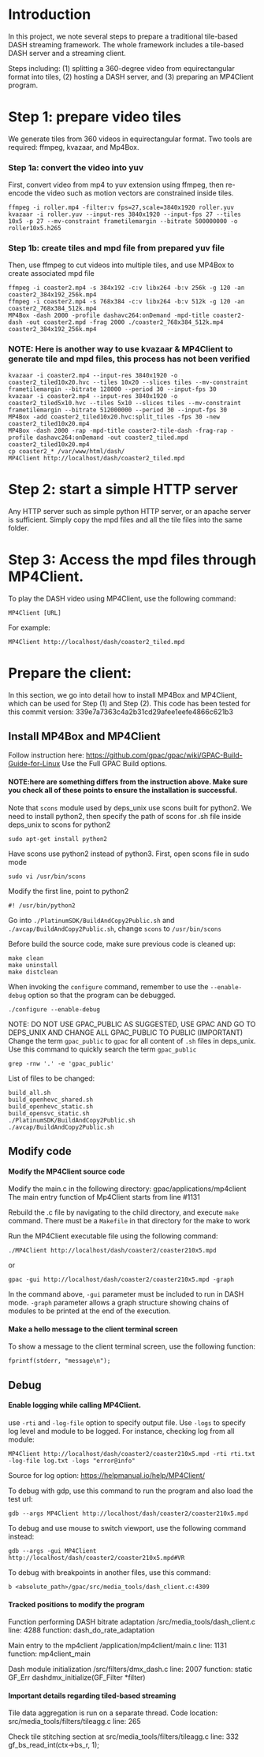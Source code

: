 # Introduction
In this project, we note several steps to prepare a traditional tile-based DASH streaming framework. The whole framework includes a tile-based DASH server and a streaming client.

Steps including: (1) splitting a 360-degree video from equirectangular format into tiles, (2) hosting a DASH server, and (3) preparing an MP4Client program.

# Step 1: prepare video tiles
We generate tiles from 360 videos in equirectangular format. Two tools are required: ffmpeg, kvazaar, and Mp4Box.

### Step 1a: convert the video into yuv
First, convert video from mp4 to yuv extension using ffmpeg, then re-encode the video such as motion vectors are constrained inside tiles.
```
ffmpeg -i roller.mp4 -filter:v fps=27,scale=3840x1920 roller.yuv
kvazaar -i roller.yuv --input-res 3840x1920 --input-fps 27 --tiles 10x5 -p 27 --mv-constraint frametilemargin --bitrate 500000000 -o roller10x5.h265
```


### Step 1b: create tiles and mpd file from prepared yuv file
Then, use ffmpeg to cut videos into multiple tiles, and use MP4Box to create associated mpd file
```
ffmpeg -i coaster2.mp4 -s 384x192 -c:v libx264 -b:v 256k -g 120 -an coaster2_384x192_256k.mp4
ffmpeg -i coaster2.mp4 -s 768x384 -c:v libx264 -b:v 512k -g 120 -an coaster2_768x384_512k.mp4
MP4Box -dash 2000 -profile dashavc264:onDemand -mpd-title coaster2-dash -out coaster2.mpd -frag 2000 ./coaster2_768x384_512k.mp4 coaster2_384x192_256k.mp4 
```

### NOTE: Here is another way to use kvazaar & MP4Client to generate tile and mpd files, this process has not been verified
```
kvazaar -i coaster2.mp4 --input-res 3840x1920 -o coaster2_tiled10x20.hvc --tiles 10x20 --slices tiles --mv-constraint frametilemargin --bitrate 128000 --period 30 --input-fps 30
kvazaar -i coaster2.mp4 --input-res 3840x1920 -o coaster2_tiled5x10.hvc --tiles 5x10 --slices tiles --mv-constraint frametilemargin --bitrate 512000000 --period 30 --input-fps 30
MP4Box -add coaster2_tiled10x20.hvc:split_tiles -fps 30 -new coaster2_tiled10x20.mp4
MP4Box -dash 2000 -rap -mpd-title coaster2-tile-dash -frag-rap -profile dashavc264:onDemand -out coaster2_tiled.mpd coaster2_tiled10x20.mp4 
cp coaster2_* /var/www/html/dash/
MP4Client http://localhost/dash/coaster2_tiled.mpd
```
# Step 2: start a simple HTTP server
Any HTTP server such as simple python HTTP server, or an apache server is sufficient. Simply copy the mpd files and all the tile files into the same folder.

# Step 3: Access the mpd files through MP4Client.
To play the DASH video using MP4Client, use the following command:
```
MP4Client [URL]
```
For example:
```
MP4Client http://localhost/dash/coaster2_tiled.mpd
```

# Prepare the client: 
In this section, we go into detail how to install MP4Box and MP4Client, which can be used for Step (1) and Step (2). 
This code has been tested for this commit version: 339e7a7363c4a2b31cd29afee1eefe4866c621b3
## Install MP4Box and MP4Client
Follow instruction here: https://github.com/gpac/gpac/wiki/GPAC-Build-Guide-for-Linux
Use the Full GPAC Build options. 

#### NOTE:here are something differs from the instruction above. Make sure you check all of these points to ensure the installation is successful.

Note that `scons` module used by deps_unix use scons built for python2. We need to install python2, then specify the path of scons for .sh file inside deps_unix to scons for python2
```
sudo apt-get install python2
```
Have scons use python2 instead of python3. First, open scons file in sudo mode
```
sudo vi /usr/bin/scons
```
Modify the first line, point to python2
```
#! /usr/bin/python2
```

Go into `./PlatinumSDK/BuildAndCopy2Public.sh` and `./avcap/BuildAndCopy2Public.sh`, change `scons` to `/usr/bin/scons`

Before build the source code, make sure previous code is cleaned up:
```
make clean
make uninstall
make distclean
```

When invoking the `configure` command, remember to use the `--enable-debug` option so that the program can be debugged.
```
./configure --enable-debug
```

NOTE: DO NOT USE GPAC_PUBLIC AS SUGGESTED, USE GPAC AND GO TO DEPS_UNIX AND CHANGE ALL GPAC_PUBLIC TO PUBLIC (IMPORTANT)
Change the term `gpac_public` to `gpac` for all content of `.sh` files in deps_unix. Use this command to quickly search the term `gpac_public`
```
grep -rnw '.' -e 'gpac_public'
```

List of files to be changed:
```
build_all.sh  
build_openhevc_shared.sh  
build_openhevc_static.sh  
build_opensvc_static.sh 
./PlatinumSDK/BuildAndCopy2Public.sh 
./avcap/BuildAndCopy2Public.sh
```



## Modify code
#### Modify the MP4Client source code
Modify the main.c in the following directory: gpac/applications/mp4client
The main entry function of Mp4Client starts from line #1131

Rebuild the .c file by navigating to the child directory, and execute `make` command. There must be a `Makefile` in that directory for the make to work

Run the MP4Client executable file using the following command:
```
./MP4Client http://localhost/dash/coaster2/coaster210x5.mpd
```

or 
```
gpac -gui http://localhost/dash/coaster2/coaster210x5.mpd -graph
```
In the command above, `-gui` parameter must be included to run in DASH mode. `-graph` parameter allows a graph structure showing chains of modules to be printed at the end of the execution.

#### Make a hello message to the client terminal screen
To show a message to the client terminal screen, use the following function:
```
fprintf(stderr, "message\n");
```


## Debug

#### Enable logging while calling MP4Client. 
use `-rti` and `-log-file` option to specify output file. Use `-logs` to specify log level and module to be logged.
For instance, checking log from all module:
```
MP4Client http://localhost/dash/coaster2/coaster210x5.mpd -rti rti.txt -log-file log.txt -logs "error@info"
```
Source for log option: https://helpmanual.io/help/MP4Client/

To debug with gdp, use this command to run the program and also load the test url:
```
gdb --args MP4Client http://localhost/dash/coaster2/coaster210x5.mpd
```

To debug and use mouse to switch viewport, use the following command instead:
```
gdb --args -gui MP4Client http://localhost/dash/coaster2/coaster210x5.mpd#VR
```

To debug with breakpoints in another files, use this command:
```
b <absolute_path>/gpac/src/media_tools/dash_client.c:4309
```


#### Tracked positions to modify the program
Function performing DASH bitrate adaptation
/src/media_tools/dash_client.c      line: 4288      function: dash_do_rate_adaptation

Main entry to the mp4client
/application/mp4client/main.c       line: 1131      function: mp4client_main

Dash module initialization
/src/filters/dmx_dash.c             line: 2007      function: static GF_Err dashdmx_initialize(GF_Filter *filter)

#### Important details regarding tiled-based streaming
Tile data aggregation is run on a separate thread. Code location:
src/media_tools/filters/tileagg.c   line: 265

Check tile stitching section at
src/media_tools/filters/tileagg.c   line: 332       gf_bs_read_int(ctx->bs_r, 1);



